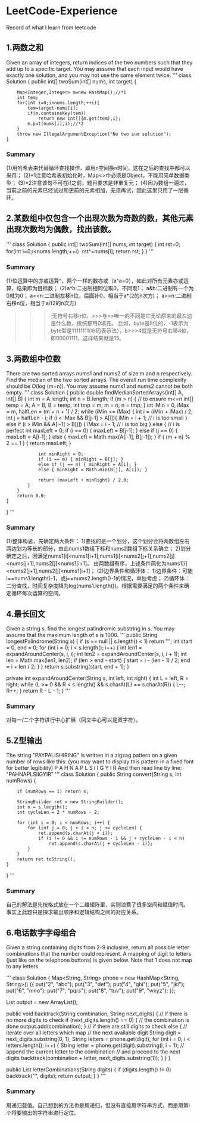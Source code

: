 # LeetCode-Experience
Record of what I learn from leetcode

## 1.两数之和
Given an array of integers, return indices of the two numbers such that they add up to a specific target.
You may assume that each input would have exactly one solution, and you may not use the same element twice.
'''
class Solution {
    public int[] twoSum(int[] nums, int target) {
        
        Map<Integer,Integer> m=new HashMap();//*1
        int tem;
        for(int i=0;i<nums.length;++i){
            tem=target-nums[i];
            if(m.containsKey(tem))
                return new int[]{m.get(tem),i};
            m.put(nums[i],i);//*2
        }
        throw new IllegalArgumentException("No two sum solution");
    }

### Summary
(1)用哈希表来代替循环查找操作，即用n空间换n时间，这在之后的查找中都可以采用；
(2)*1注意哈希表初始化时，Map<>中必须是Object，不能用简单数据类型；
(3)*2注意该句不可在if之前，题目要求是非重复元；
(4)因为数组一遍过，当前之前的元素已经试过和更前的元素相加，无须再试，因此这里只用了一层循环。


## 2.某数组中仅包含一个出现次数为奇数的数，其他元素出现次数均为偶数，找出该数。
'''
class Solution {
    public int[] twoSum(int[] nums, int target) {
        int rst=0;
        for(int i=0;i<nums.length;++i）rst^=nums[i];
        return rst;
    }
}
'''
### Summary
(1)位运算中的亦或运算^，两个一样的数亦或（a^a=0），如此对所有元素亦或运算，结果即为目标数；
(2)a^b:二进制相同位取0，不同取1；
   a&b:二进制有一个为0就为0；
   a<<n:二进制左移n位，后面补0，相当于a*(2的n次方)；
   a>>n:二进制右移n位，相当于a/(2的n次方)
   >>>:无符号右移n位，>>>与>>唯一的不同是它无论原来的最左边是什么数，统统都用0填充。
       比如，byte是8位的，-1表示为byte型是11111111(补码表示法），b>>>4就是无符号右移4位，即00001111，这样结果就是15。
       
## 3.两数组中位数
There are two sorted arrays nums1 and nums2 of size m and n respectively.
Find the median of the two sorted arrays. The overall run time complexity should be O(log (m+n)).
You may assume nums1 and nums2 cannot be both empty.
'''
class Solution {
    public double findMedianSortedArrays(int[] A, int[] B) {
        int m = A.length;
        int n = B.length;
        if (m > n) { // to ensure m<=n
            int[] temp = A; A = B; B = temp;
            int tmp = m; m = n; n = tmp;
        }
        int iMin = 0, iMax = m, halfLen = (m + n + 1) / 2;
        while (iMin <= iMax) {
            int i = (iMin + iMax) / 2;
            int j = halfLen - i;
            if (i < iMax && B[j-1] > A[i]){
                iMin = i + 1; // i is too small
            }
            else if (i > iMin && A[i-1] > B[j]) {
                iMax = i - 1; // i is too big
            }
            else { // i is perfect
                int maxLeft = 0;
                if (i == 0) { maxLeft = B[j-1]; }
                else if (j == 0) { maxLeft = A[i-1]; }
                else { maxLeft = Math.max(A[i-1], B[j-1]); }
                if ( (m + n) % 2 == 1 ) { return maxLeft; }

                int minRight = 0;
                if (i == m) { minRight = B[j]; }
                else if (j == n) { minRight = A[i]; }
                else { minRight = Math.min(B[j], A[i]); }

                return (maxLeft + minRight) / 2.0;
            }
        }
        return 0.0;
    }
}
'''
### Summary
(1)整体构思，先确定两大条件：
 1)要找的是一个划分，这个划分会将两数组左右两边划为等长的部分，由此nums1数组下标和nums2数组下标关系确立；
 2)划分确定之后，因满足nums1[i]<nums1[i+1],nums1[i]<nums2[j+1],nums2[j]<nums[j+1],nums2[j]<nums1[i+1]。
   由两数组有序，上述条件简化为nums1[i]<nums2[j+1],nums2[j]<nums1[i+1]；
(2)边界条件和循环体：
 1)边界条件：可能i==nums1.length()-1，或j==nums2.length()-1的情况，单独考虑；
 2)循环体：二分查找，时间复杂度降为log(nums1.length())。根据需要满足的两个条件来确定循环每次运算的空间。
 
## 4.最长回文
Given a string s, find the longest palindromic substring in s. You may assume that the maximum length of s is 1000.
'''
 public String longestPalindrome(String s) {
    if (s == null || s.length() < 1) return "";
    int start = 0, end = 0;
    for (int i = 0; i < s.length(); i++) {
        int len1 = expandAroundCenter(s, i, i);
        int len2 = expandAroundCenter(s, i, i + 1);
        int len = Math.max(len1, len2);
        if (len > end - start) {
            start = i - (len - 1) / 2;
            end = i + len / 2;
        }
    }
    return s.substring(start, end + 1);
}

private int expandAroundCenter(String s, int left, int right) {
    int L = left, R = right;
    while (L >= 0 && R < s.length() && s.charAt(L) == s.charAt(R)) {
        L--;
        R++;
    }
    return R - L - 1;
}
'''
### Summary
对每一/二个字符进行中心扩展（回文中心可以是双字符）。


## 5.Z型输出
The string "PAYPALISHIRING" is written in a zigzag pattern on a given number of rows like this: 
(you may want to display this pattern in a fixed font for better legibility)
P   A   H   N
A P L S I I G
Y   I   R
And then read line by line: "PAHNAPLSIIGYIR"
'''
class Solution {
    public String convert(String s, int numRows) {

        if (numRows == 1) return s;

        StringBuilder ret = new StringBuilder();
        int n = s.length();
        int cycleLen = 2 * numRows - 2;

        for (int i = 0; i < numRows; i++) {
            for (int j = 0; j + i < n; j += cycleLen) {
                ret.append(s.charAt(j + i));
                if (i != 0 && i != numRows - 1 && j + cycleLen - i < n)
                    ret.append(s.charAt(j + cycleLen - i));
            }
        }
        return ret.toString();
    }
}
'''
### Summary
自己的解法是先按格式放在一个二维矩阵里，实则浪费了很多空间和赋值时间。
事实上此题只是探求输出顺序和逻辑结构之间的对应关系。

## 6.电话数字字母组合
Given a string containing digits from 2-9 inclusive, return all possible letter combinations that the number could represent.
A mapping of digit to letters (just like on the telephone buttons) is given below. Note that 1 does not map to any letters.


'''
class Solution {
  Map<String, String> phone = new HashMap<String, String>() {{
    put("2", "abc");
    put("3", "def");
    put("4", "ghi");
    put("5", "jkl");
    put("6", "mno");
    put("7", "pqrs");
    put("8", "tuv");
    put("9", "wxyz");
  }};

  List<String> output = new ArrayList<String>();

  public void backtrack(String combination, String next_digits) {
    // if there is no more digits to check
    if (next_digits.length() == 0) {
      // the combination is done
      output.add(combination);
    }
    // if there are still digits to check
    else {
      // iterate over all letters which map 
      // the next available digit
      String digit = next_digits.substring(0, 1);
      String letters = phone.get(digit);
      for (int i = 0; i < letters.length(); i++) {
        String letter = phone.get(digit).substring(i, i + 1);
        // append the current letter to the combination
        // and proceed to the next digits
        backtrack(combination + letter, next_digits.substring(1));
      }
    }
  }

  public List<String> letterCombinations(String digits) {
    if (digits.length() != 0)
      backtrack("", digits);
    return output;
  }
}
'''
### Summary
用递归载值。自己想到的方法也是用递归，但没有直接用字符串方式，而是用第i个将要输出的字符串进行定位。
